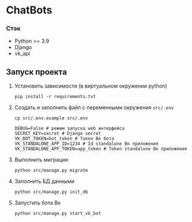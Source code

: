 # ChatBots

### Стэк
- Python >= 3.9
- Django
- vk_api

## Запуск проекта

1. Установить зависимости (в виртуальном окружении python)
    ```
    pip install -r requirements.txt
    ```
2. Создать и заполнить файл с переменными окружения `src/.env`
    ```
    cp src/.env.example src/.env
    ```
   
    ```
    DEBUG=False # режим запуска web интерфейса
    SECRET_KEY=secret # Django secret
    VK_BOT_TOKEN=bot_token # Токен Вк бота
    VK_STANDALONE_APP_ID=1234 # Id standalone Вк приложения
    VK_STANDALONE_APP_TOKEN=app_token # Token standalone Вк приложения
    ```
3. Выполнить миграции
   ```
   python src/manage.py migrate
   ```
4. Заполнить БД данными 
   ```
   python src/manage.py init_db
   ```
5. Запустить бота Вк
   ```
   python src/manage.py start_vk_bot
   ```